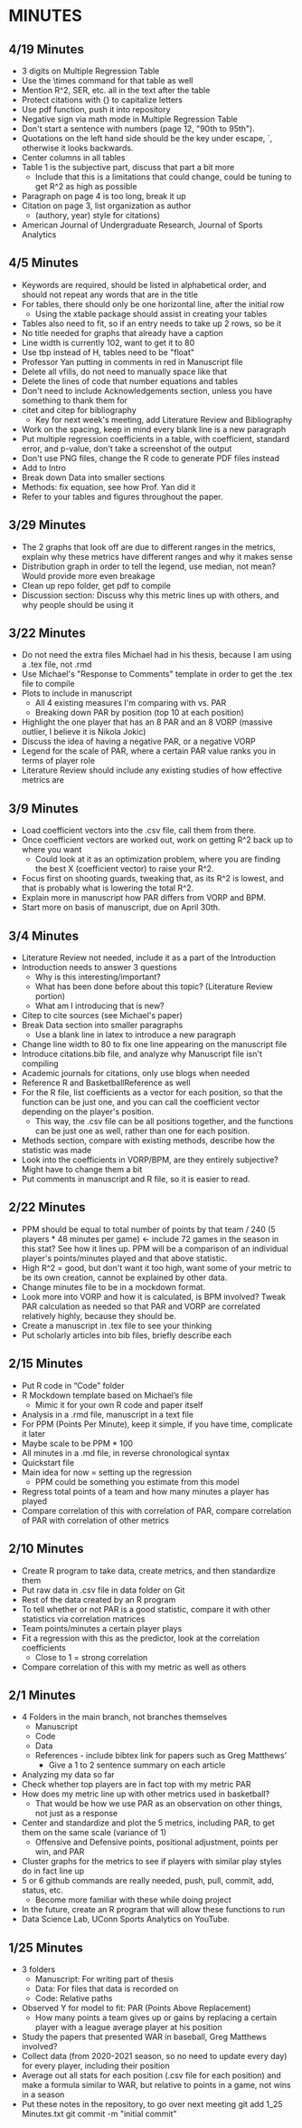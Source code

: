 # MINUTES

## 4/19 Minutes
* 3 digits on Multiple Regression Table
* Use the \times command for that table as well
* Mention R^2, SER, etc. all in the text after the table
* Protect citations with {} to capitalize letters
* Use pdf function, push it into repository
* Negative sign via math mode in Multiple Regression Table
* Don't start a sentence with numbers (page 12, "90th to 95th").
* Quotations on the left hand side should be the key under escape, `, otherwise it looks backwards.
* Center columns in all tables
* Table 1 is the subjective part, discuss that part a bit more
	* Include that this is a limitations that could change, could be tuning to get R^2 as high as possible
* Paragraph on page 4 is too long, break it up
* Citation on page 3, list organization as author
	* (authory, year) style for citations)
* American Journal of Undergraduate Research, Journal of Sports Analytics

## 4/5 Minutes
* Keywords are required, should be listed in alphabetical order, and should not repeat any words that are in the title
* For tables, there should only be one horizontal line, after the initial row
	* Using the xtable package should assist in creating your tables
* Tables also need to fit, so if an entry needs to take up 2 rows, so be it
* No title needed for graphs that already have a caption
* Line width is currently 102, want to get it to 80
* Use tbp instead of H, tables need to be "float"
* Professor Yan putting in comments in red in Manuscript file
* Delete all vfills, do not need to manually space like that
* Delete the lines of code that number equations and tables
* Don't need to include Acknowledgements section, unless you have something to thank them for
* citet and citep for bibliography
	* Key for next week's meeting, add Literature Review and Bibliography
* Work on the spacing, keep in mind every blank line is a new paragraph
* Put multiple regression coefficients in a table, with coefficient, standard error, and p-value, don't take a screenshot of the output
* Don't use PNG files, change the R code to generate PDF files instead
* Add to Intro
* Break down Data into smaller sections
* Methods: fix equation, see how Prof. Yan did it
* Refer to your tables and figures throughout the paper.

## 3/29 Minutes
* The 2 graphs that look off are due to different ranges in the metrics, explain why these metrics have different ranges and why it makes sense
* Distribution graph in order to tell the legend, use median, not mean? Would provide more even breakage
* Clean up repo folder, get pdf to compile
* Discussion section: Discuss why this metric lines up with others, and why people should be using it

## 3/22 Minutes
* Do not need the extra files Michael had in his thesis, because I am using a .tex file, not .rmd
* Use Michael's "Response to Comments" template in order to get the .tex file to compile
* Plots to include in manuscript
	* All 4 existing measures I'm comparing with vs. PAR
	* Breaking down PAR by position (top 10 at each position)
* Highlight the one player that has an 8 PAR and an 8 VORP (massive outlier, I believe it is Nikola Jokic)
* Discuss the idea of having a negative PAR, or a negative VORP
* Legend for the scale of PAR, where a certain PAR value ranks you in terms of player role
* Literature Review should include any existing studies of how effective metrics are
	
## 3/9 Minutes
* Load coefficient vectors into the .csv file, call them from there.
* Once coefficient vectors are worked out, work on getting R^2 back up to where you want
	* Could look at it as an optimization problem, where you are finding the best X (coefficient vector) to raise your R^2.
* Focus first on shooting guards, tweaking that, as its R^2 is lowest, and that is probably what is lowering the total R^2.
* Explain more in manuscript how PAR differs from VORP and BPM.
* Start more on basis of manuscript, due on April 30th.

## 3/4 Minutes
* Literature Review not needed, include it as a part of the Introduction
* Introduction needs to answer 3 questions
    * Why is this interesting/important?
    * What has been done before about this topic? (Literature Review portion)
    * What am I introducing that is new?
* Citep to cite sources (see Michael's paper)
* Break Data section into smaller paragraphs
    * Use a blank line in latex to introduce a new paragraph
* Change line width to 80 to fix one line appearing on the manuscript file
* Introduce citations.bib file, and analyze why Manuscript file isn't compiling
* Academic journals for citations, only use blogs when needed
* Reference R and BasketballReference as well
* For the R file, list coefficients as a vector for each position, so that the function can be just one, and you can call the coefficient vector depending on the player's position.
    * This way, the .csv file can be all positions together, and the functions can be just one as well, rather than one for each position.
* Methods section, compare with existing methods, describe how the statistic was made
* Look into the coefficients in VORP/BPM, are they entirely subjective? Might have to change them a bit
* Put comments in manuscript and R file, so it is easier to read.

## 2/22 Minutes
* PPM should be equal to total number of points by that team / 240 (5 players * 48 minutes per game) <- include 72 games in the season in this stat? See how it lines up. PPM will be a comparison of an individual player's points/minutes played and that above statistic.
* High R^2 = good, but don't want it too high, want some of your metric to be its own creation, cannot be explained by other data.
* Change minutes file to be in a mockdown format.
* Look more into VORP and how it is calculated, is BPM involved? Tweak PAR calculation as needed so that PAR and VORP are correlated relatively highly, because they should be.
* Create a manuscript in .tex file to see your thinking
* Put scholarly articles into bib files, briefly describe each

## 2/15 Minutes
* Put R code in “Code” folder
* R Mockdown template based on Michael’s file
   * Mimic it for your own R code and paper itself
* Analysis in a .rmd file, manuscript in a text file
* For PPM (Points Per Minute), keep it simple, if you have time, complicate it later
* Maybe scale to be PPM * 100
* All minutes in a .md file, in reverse chronological syntax
* Quickstart file
* Main idea for now = setting up the regression
   * PPM could be something you estimate from this model
* Regress total points of a team and how many minutes a player has played
* Compare correlation of this with correlation of PAR, compare correlation of PAR with correlation of other metrics

## 2/10 Minutes
* Create R program to take data, create metrics, and then standardize them
* Put raw data in .csv file in data folder on Git
* Rest of the data created by an R program
* To tell whether or not PAR is a good statistic, compare it with other statistics via correlation matrices
* Team points/minutes a certain player plays
* Fit a regression with this as the predictor, look at the correlation coefficients
   * Close to 1 = strong correlation
* Compare correlation of this with my metric as well as others

## 2/1 Minutes
* 4 Folders in the main branch, not branches themselves
   * Manuscript
   * Code
   * Data
   * References - include bibtex link for papers such as Greg Matthews’
      * Give a 1 to 2 sentence summary on each article
* Analyzing my data so far
* Check whether top players are in fact top with my metric PAR
* How does my metric line up with other metrics used in basketball?
   * That would be how we use PAR as an observation on other things, not just as a response
* Center and standardize and plot the 5 metrics, including PAR, to get them on the same scale (variance of 1)
   * Offensive and Defensive points, positional adjustment, points per win, and PAR
* Cluster graphs for the metrics to see if players with similar play styles do in fact line up
* 5 or 6 github commands are really needed, push, pull, commit, add, status, etc.
   * Become more familiar with these while doing project
* In the future, create an R program that will allow these functions to run
* Data Science Lab, UConn Sports Analytics on YouTube.

## 1/25 Minutes
* 3 folders
   * Manuscript: For writing part of thesis
   * Data: For files that data is recorded on
   * Code: Relative paths
* Observed Y for model to fit: PAR (Points Above Replacement)
   * How many points a team gives up or gains by replacing a certain player with a league average player at his position
* Study the papers that presented WAR in baseball, Greg Matthews involved?
* Collect data (from 2020-2021 season, so no need to update every day) for every player, including their position
* Average out all stats for each position (.csv file for each position) and make a formula similar to WAR, but relative to points in a game, not wins in a season
* Put these notes in the repository, to go over next meeting
git add 1_25 Minutes.txt
git commit -m "initial commit"
